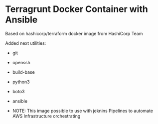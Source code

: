 # Terragrunt Docker Container with Ansible
Based on hashicorp/terraform docker image from HashiCorp Team

Added next utilities:

* git
* openssh
* build-base
* python3
* boto3
* ansible

* NOTE: This image possible to use with jeknins Pipelines to automate AWS Infrastructure orchestrating
